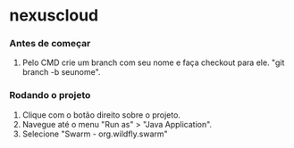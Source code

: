 # nexuscloud

### Antes de começar
1) Pelo CMD crie um branch com seu nome e faça checkout para ele. "git branch -b seunome".

### Rodando o projeto
1) Clique com o botão direito sobre o projeto.
2) Navegue até o menu "Run as" > "Java Application".
3) Selecione "Swarm - org.wildfly.swarm"
